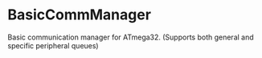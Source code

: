 # BasicCommManager
 Basic communication manager for ATmega32. (Supports both general and specific peripheral queues)
